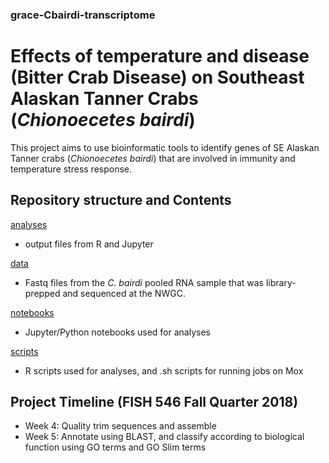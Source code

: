 ### grace-Cbairdi-transcriptome

# Effects of temperature and disease (Bitter Crab Disease) on Southeast Alaskan Tanner Crabs (_Chionoecetes bairdi_)
This project aims to use bioinformatic tools to identify genes of SE Alaskan Tanner crabs (_Chionoecetes bairdi_) that are involved in immunity and temperature stress response. 

## Repository structure and Contents
[analyses](https://github.com/fish546-2018/grace-Cbairdi-transcriptome/tree/master/analyses)
- output files from R and Jupyter

[data](https://github.com/fish546-2018/grace-Cbairdi-transcriptome/tree/master/data)
- Fastq files from the _C. bairdi_ pooled RNA sample that was library-prepped and sequenced at the NWGC. 

[notebooks](https://github.com/fish546-2018/grace-Cbairdi-transcriptome/tree/master/notebooks)
- Jupyter/Python notebooks used for analyses

[scripts](https://github.com/fish546-2018/grace-Cbairdi-transcriptome/tree/master/scripts)
- R scripts used for analyses, and .sh scripts for running jobs on Mox

## Project Timeline (FISH 546 Fall Quarter 2018)
- Week 4: Quality trim sequences and assemble
- Week 5: Annotate using BLAST, and classify according to biological function using GO terms and GO Slim terms 
